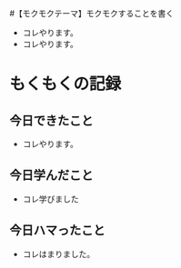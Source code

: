 #【モクモクテーマ】モクモクすることを書く
* コレやります。
* コレやります。

# もくもくの記録
## 今日できたこと
* コレやります。

## 今日学んだこと
* コレ学びました

## 今日ハマったこと
* コレはまりました。
